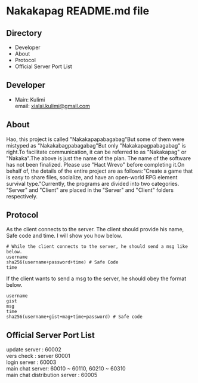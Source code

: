 # Nakakapag README.md file

## Directory

* Developer
* About
* Protocol
* Official Server Port List

## Developer

* Main: Kulimi  
email: xialai.kulimi@gmail.com  

## About

Hao, this project is called "Nakakapapabagabag"But some of them were mistyped as "Nakakabagpabagabag"But only "Nakakapagpabagabag" is right.To facilitate communication, it can be referred to as "Nakakapag" or "Nakaka".The above is just the name of the plan. The name of the software has not been finalized. Please use "Hact Wrevo" before completing it.On behalf of, the details of the entire project are as follows:"Create a game that is easy to share files, socialize, and have an open-world RPG element survival type."Currently, the programs are divided into two categories. "Server" and "Client" are placed in the "Server" and "Client" folders respectively.

## Protocol

As the client connects to the server. The client should provide his name, Safe code and time. I will show you how below.

    # While the client connects to the server, he should send a msg like below.
    username
    sha256(username+password+time) # Safe Code
    time

If the client wants to send a msg to the server, he should obey the format below.

    username
    gist
    msg
    time
    sha256(username+gist+mag+time+password) # Safe code

## Official Server Port List

update server : 60002  
vers check : server 60001  
login server : 60003  
main chat server:  60010 ~ 60110, 60210 ~ 60310  
main chat distribution server : 60005  
